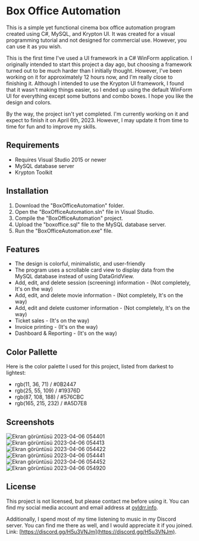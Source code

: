 # Box Office Automation

This is a simple yet functional cinema box office automation program created using C#, MySQL, and Krypton UI. It was created for a visual programming tutorial and not designed for commercial use. However, you can use it as you wish.

This is the first time I've used a UI framework in a C# WinForm application. I originally intended to start this project a day ago, but choosing a framework turned out to be much harder than I initially thought. However, I've been working on it for approximately 12 hours now, and I'm really close to finishing it. Although I intended to use the Krypton UI framework, I found that it wasn't making things easier, so I ended up using the default WinForm UI for everything except some buttons and combo boxes. I hope you like the design and colors.

By the way, the project isn't yet completed. I'm currently working on it and expect to finish it on April 6th, 2023. However, I may update it from time to time for fun and to improve my skills.

## Requirements

- Requires Visual Studio 2015 or newer
- MySQL database server
- Krypton Toolkit

## Installation

1. Download the "BoxOfficeAutomation" folder.
2. Open the "BoxOfficeAutomation.sln" file in Visual Studio.
3. Compile the "BoxOfficeAutomation" project.
4. Upload the "boxoffice.sql" file to the MySQL database server.
5. Run the "BoxOfficeAutomation.exe" file.

## Features

- The design is colorful, minimalistic, and user-friendly
- The program uses a scrollable card view to display data from the MySQL database instead of using DataGridView.
- Add, edit, and delete session (screening) information - (Not completely, It's on the way)
- Add, edit, and delete movie information - (Not completely, It's on the way)
- Add, edit and delete customer information - (Not completely, It's on the way)
- Ticket sales - (It's on the way)
- Invoice printing - (It's on the way)
- Dashboard & Reporting - (It's on the way)

## Color Pallette

Here is the color palette I used for this project, listed from darkest to lightest:

- rgb(11, 36, 71)  / #0B2447
- rgb(25, 55, 109) / #19376D
- rgb(87, 108, 188) / #576CBC
- rgb(165, 215, 232) / #A5D7E8

## Screenshots
![Ekran görüntüsü 2023-04-06 054401](https://user-images.githubusercontent.com/84236077/230260714-a25a0bba-041f-4366-8417-398a212a8351.png)
![Ekran görüntüsü 2023-04-06 054413](https://user-images.githubusercontent.com/84236077/230260736-a276a677-6c99-4b27-a522-f46f2239c3fa.png)
![Ekran görüntüsü 2023-04-06 054422](https://user-images.githubusercontent.com/84236077/230260763-8ba749c4-f86c-4639-b934-6aa5e36f8325.png)
![Ekran görüntüsü 2023-04-06 054441](https://user-images.githubusercontent.com/84236077/230260802-c25f7ac1-7dbc-4880-a54c-44ecbba385d1.png)
![Ekran görüntüsü 2023-04-06 054452](https://user-images.githubusercontent.com/84236077/230260814-58a51375-7e5d-4a7b-95b5-b109b0bd5c4c.png)
![Ekran görüntüsü 2023-04-06 054920](https://user-images.githubusercontent.com/84236077/230260828-7624a907-af93-477e-9e4a-ed738ee8efb0.png)


## License

This project is not licensed, but please contact me before using it. You can find my social media account and email address at [oyldrr.info](http://oyldrr.info/).

Additionally, I spend most of my time listening to music in my Discord server. You can find me there as well, and I would appreciate it if you joined. Link: [https://discord.gg/H5u3VNJm](https://discord.gg/H5u3VNJm).
